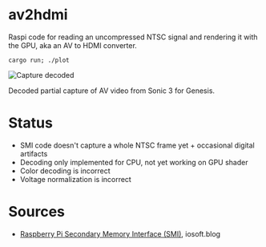 # av2hdmi

Raspi code for reading an uncompressed NTSC signal and rendering it with the GPU, aka an AV to HDMI converter.

```
cargo run; ./plot
```

![Capture decoded](https://user-images.githubusercontent.com/80639/101274128-8822ae00-3769-11eb-8237-7439e8969320.png)

Decoded partial capture of AV video from Sonic 3 for Genesis.

# Status

* SMI code doesn't capture a whole NTSC frame yet + occasional digital artifacts
* Decoding only implemented for CPU, not yet working on GPU shader
* Color decoding is incorrect
* Voltage normalization is incorrect

# Sources

* [Raspberry Pi Secondary Memory Interface (SMI)](https://iosoft.blog/2020/07/16/raspberry-pi-smi/), iosoft.blog
